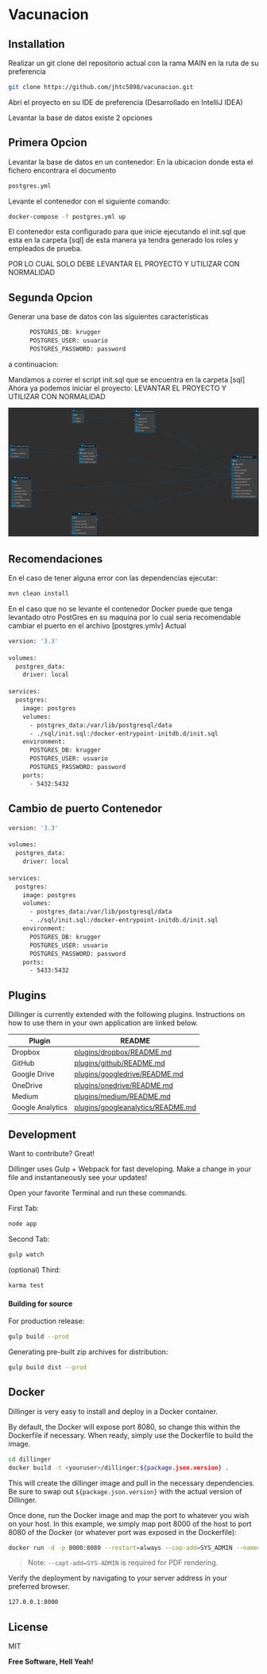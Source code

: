 # Vacunacion


## Installation
Realizar un git clone del repositorio actual con la rama MAIN en la ruta de su preferencia


```sh
git clone https://github.com/jhtc5898/vacunacion.git
```
Abri el proyecto en su IDE de preferencia (Desarrollado en IntelliJ IDEA)

Levantar la base de datos existe 2 opciones
## Primera Opcion

Levantar la base de datos en un contenedor:
En la ubicacion donde esta el fichero encontrara el documento 
```sh
postgres.yml
```
Levante el contenedor con el siguiente comando:
```sh
docker-compose -f postgres.yml up
```
El contenedor esta configurado para que inicie ejecutando el init.sql que esta en la carpeta [sql]  de esta manera ya tendra generado los roles y empleados de prueba.

POR LO CUAL SOLO DEBE LEVANTAR EL PROYECTO Y UTILIZAR CON NORMALIDAD

## Segunda Opcion
Generar una base de datos con las siguientes caracteristicas 
```sh
      POSTGRES_DB: krugger
      POSTGRES_USER: usuario
      POSTGRES_PASSWORD: password
```
a continuacion:

Mandamos a correr el script init.sql que se encuentra en la carpeta [sql] 
Ahora ya podemos iniciar el proyecto:
LEVANTAR EL PROYECTO Y UTILIZAR CON NORMALIDAD



![Diagrama BD](https://github.com/jhtc5898/vacunacion/blob/main/krugger%20-%20vacunacion.png)
 

## Recomendaciones
En el caso de tener alguna error con las dependencias ejecutar:
```sh
mvn clean install
```

En el caso que no se levante el contenedor Docker puede que tenga levantado otro PostGres en su maquina por lo cual seria recomendable cambiar el puerto en el archivo [postgres.ymlv]
Actual
```sh
version: '3.3'

volumes:
  postgres_data:
    driver: local

services:
  postgres:
    image: postgres
    volumes:
      - postgres_data:/var/lib/postgresql/data
      - ./sql/init.sql:/docker-entrypoint-initdb.d/init.sql
    environment:
      POSTGRES_DB: krugger
      POSTGRES_USER: usuario
      POSTGRES_PASSWORD: password
    ports:
      - 5432:5432
```
## Cambio de puerto Contenedor 
```sh
version: '3.3'

volumes:
  postgres_data:
    driver: local

services:
  postgres:
    image: postgres
    volumes:
      - postgres_data:/var/lib/postgresql/data
      - ./sql/init.sql:/docker-entrypoint-initdb.d/init.sql
    environment:
      POSTGRES_DB: krugger
      POSTGRES_USER: usuario
      POSTGRES_PASSWORD: password
    ports:
      - 5433:5432
```



## Plugins

Dillinger is currently extended with the following plugins.
Instructions on how to use them in your own application are linked below.

| Plugin | README |
| ------ | ------ |
| Dropbox | [plugins/dropbox/README.md][PlDb] |
| GitHub | [plugins/github/README.md][PlGh] |
| Google Drive | [plugins/googledrive/README.md][PlGd] |
| OneDrive | [plugins/onedrive/README.md][PlOd] |
| Medium | [plugins/medium/README.md][PlMe] |
| Google Analytics | [plugins/googleanalytics/README.md][PlGa] |

## Development

Want to contribute? Great!

Dillinger uses Gulp + Webpack for fast developing.
Make a change in your file and instantaneously see your updates!

Open your favorite Terminal and run these commands.

First Tab:

```sh
node app
```

Second Tab:

```sh
gulp watch
```

(optional) Third:

```sh
karma test
```

#### Building for source

For production release:

```sh
gulp build --prod
```

Generating pre-built zip archives for distribution:

```sh
gulp build dist --prod
```

## Docker

Dillinger is very easy to install and deploy in a Docker container.

By default, the Docker will expose port 8080, so change this within the
Dockerfile if necessary. When ready, simply use the Dockerfile to
build the image.

```sh
cd dillinger
docker build -t <youruser>/dillinger:${package.json.version} .
```

This will create the dillinger image and pull in the necessary dependencies.
Be sure to swap out `${package.json.version}` with the actual
version of Dillinger.

Once done, run the Docker image and map the port to whatever you wish on
your host. In this example, we simply map port 8000 of the host to
port 8080 of the Docker (or whatever port was exposed in the Dockerfile):

```sh
docker run -d -p 8000:8080 --restart=always --cap-add=SYS_ADMIN --name=dillinger <youruser>/dillinger:${package.json.version}
```

> Note: `--capt-add=SYS-ADMIN` is required for PDF rendering.

Verify the deployment by navigating to your server address in
your preferred browser.

```sh
127.0.0.1:8000
```

## License

MIT

**Free Software, Hell Yeah!**

[//]: # (These are reference links used in the body of this note and get stripped out when the markdown processor does its job. There is no need to format nicely because it shouldn't be seen. Thanks SO - http://stackoverflow.com/questions/4823468/store-comments-in-markdown-syntax)

   [dill]: <https://github.com/joemccann/dillinger>
   [git-repo-url]: <https://github.com/joemccann/dillinger.git>
   [john gruber]: <http://daringfireball.net>
   [df1]: <http://daringfireball.net/projects/markdown/>
   [markdown-it]: <https://github.com/markdown-it/markdown-it>
   [Ace Editor]: <http://ace.ajax.org>
   [node.js]: <http://nodejs.org>
   [Twitter Bootstrap]: <http://twitter.github.com/bootstrap/>
   [jQuery]: <http://jquery.com>
   [@tjholowaychuk]: <http://twitter.com/tjholowaychuk>
   [express]: <http://expressjs.com>
   [AngularJS]: <http://angularjs.org>
   [Gulp]: <http://gulpjs.com>

   [PlDb]: <https://github.com/joemccann/dillinger/tree/master/plugins/dropbox/README.md>
   [PlGh]: <https://github.com/joemccann/dillinger/tree/master/plugins/github/README.md>
   [PlGd]: <https://github.com/joemccann/dillinger/tree/master/plugins/googledrive/README.md>
   [PlOd]: <https://github.com/joemccann/dillinger/tree/master/plugins/onedrive/README.md>
   [PlMe]: <https://github.com/joemccann/dillinger/tree/master/plugins/medium/README.md>
   [PlGa]: <https://github.com/RahulHP/dillinger/blob/master/plugins/googleanalytics/README.md>
